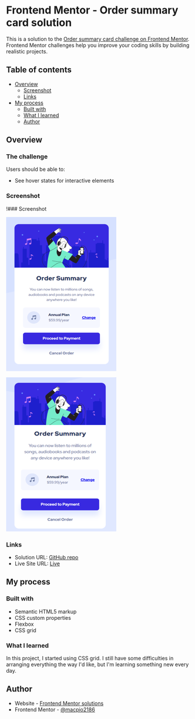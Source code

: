 # Frontend Mentor - Order summary card solution

This is a solution to the [Order summary card challenge on Frontend Mentor](https://www.frontendmentor.io/challenges/order-summary-component-QlPmajDUj). Frontend Mentor challenges help you improve your coding skills by building realistic projects. 

## Table of contents

- [Overview](#overview)
  - [Screenshot](#screenshot)
  - [Links](#links)
- [My process](#my-process)
  - [Built with](#built-with)
  - [What I learned](#what-i-learned) 
  - [Author](#author)

## Overview

### The challenge

Users should be able to:

- See hover states for interactive elements

### Screenshot

!### Screenshot

![solution desktop preview](https://github.com/macpio2186/FrontendMentor-challenges/blob/main/order-summary-component-main/screenshot/desktop.webp)

![solution mobilr preview](https://github.com/macpio2186/FrontendMentor-challenges/blob/main/order-summary-component-main/screenshot/mobile.webp)

### Links

- Solution URL: [GitHub repo](https://github.com/macpio2186/FrontendMentor-challenges/tree/main/order-summary-component-main)
- Live Site URL: [Live](https://macpio2186.github.io/FrontendMentor-challenges/order-summary-component-main/index.html)

## My process

### Built with

- Semantic HTML5 markup
- CSS custom properties
- Flexbox
- CSS grid

### What I learned

In this project, I started using CSS grid. I still have some difficulties in arranging everything the way I'd like, but I'm learning something new every day.

## Author

- Website - [Frontend Mentor solutions](https://macpio2186.github.io/FrontendMentor-challenges/index.html)
- Frontend Mentor - [@macpio2186](https://www.frontendmentor.io/profile/macpio2186)